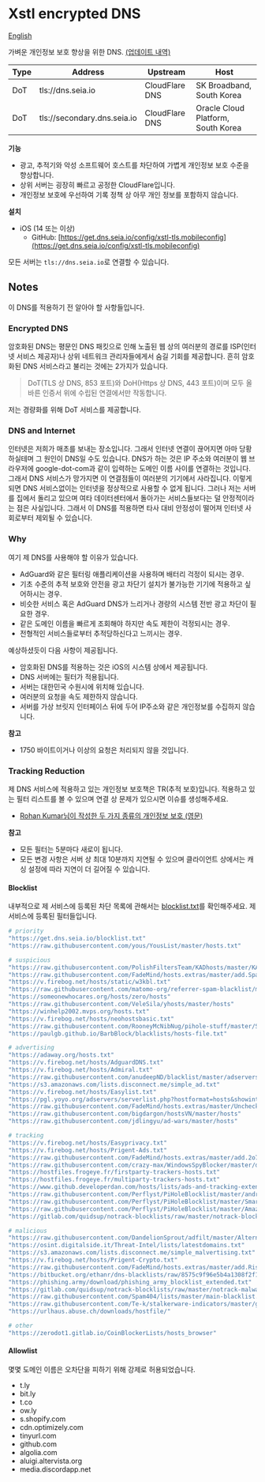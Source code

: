 # Xstl encrypted DNS

[English](/README.md)

가벼운 개인정보 보호 향상을 위한 DNS. [(업데이트 내역)](/updates/index.md)

| Type | Address                     | Upstream                             | Host                               |
|------|-----------------------------|--------------------------------------|------------------------------------|
| DoT  | tls://dns.seia.io           | CloudFlare DNS                       | SK Broadband, South Korea          |
| DoT  | tls://secondary.dns.seia.io | CloudFlare DNS                       | Oracle Cloud Platform, South Korea |

**기능**

- 광고, 추적기와 악성 소프트웨어 호스트를 차단하여 가볍게 개인정보 보호 수준을 향상합니다.
- 상위 서버는 굉장히 빠르고 공정한 CloudFlare입니다.
- 개인정보 보호에 우선하여 기록 정책 상 아무 개인 정보를 포함하지 않습니다.

**설치**

- iOS (14 또는 이상)
  - GitHub: [https://get.dns.seia.io/config/xstl-tls.mobileconfig](https://get.dns.seia.io/config/xstl-tls.mobileconfig)

모든 서버는 `tls://dns.seia.io`로 연결할 수 있습니다.

## Notes

이 DNS를 적용하기 전 알아야 할 사항들입니다.

### Encrypted DNS

암호화된 DNS는 평문인 DNS 패킷으로 인해 노출된 웹 상의 여러분의 경로를 ISP(인터넷 서비스 제공자)나 상위 네트워크 관리자들에게서 숨길 기회를 제공합니다.
흔히 암호화된 DNS 서비스라고 불리는 것에는 2가지가 있습니다.

> DoT(TLS 상 DNS, 853 포트)와 DoH(Https 상 DNS, 443 포트)이며 모두 올바른 인증서 위에 수립된 연결에서만 작동합니다.

저는 경량화를 위해 DoT 서비스를 제공합니다.

### DNS and Internet

인터넷은 저희가 매초를 보내는 장소입니다.
그래서 인터넷 연결이 끊어지면 아마 당황하실테며 그 원인이 DNS일 수도 있습니다.
DNS가 하는 것은 IP 주소와 여러분이 웹 브라우저에 google-dot-com과 같이 입력하는 도메인 이름 사이를 연결하는 것입니다.
그래서 DNS 서비스가 망가지면 이 연결점들이 여러분의 기기에서 사라집니다.
이렇게 되면 DNS 서비스없이는 인터넷을 정상적으로 사용할 수 없게 됩니다.
그러나 저는 서버를 집에서 돌리고 있으며 여타 데이터센터에서 돌아가는 서비스들보다는 덜 안정적이라는 점은 사실입니다.
그래서 이 DNS를 적용하면 타사 대비 안정성이 떨어져 인터넷 사회로부터 제외될 수 있습니다.

### Why

여기 제 DNS를 사용해야 할 이유가 있습니다.

- AdGuard와 같은 필터링 애플리케이션을 사용하며 배터리 걱정이 되시는 경우.
- 기초 수준의 추적 보호와 안전을 광고 차단기 설치가 불가능한 기기에 적용하고 싶어하시는 경우.
- 비슷한 서비스 혹은 AdGuard DNS가 느리거나 경량의 시스템 전반 광고 차단이 필요한 경우.
- 같은 도메인 이름을 빠르게 조회해야 하지만 속도 제한이 걱정되시는 경우.
- 전형적인 서비스들로부터 추적당하신다고 느끼시는 경우.

예상하셨듯이 다음 사항이 제공됩니다.

+ 암호화된 DNS를 적용하는 것은 iOS의 시스템 상에서 제공됩니다.
+ DNS 서버에는 필터가 적용됩니다.
+ 서버는 대한민국 수원시에 위치해 있습니다.
+ 여러분의 요청을 속도 제한하지 않습니다.
+ 서버를 가상 브릿지 인터페이스 뒤에 두어 IP주소와 같은 개인정보를 수집하지 않습니다.

**참고**

- 1750 바이트이거나 이상의 요청은 처리되지 않을 것입니다.

### Tracking Reduction

제 DNS 서비스에 적용하고 있는 개인정보 보호책은 TR(추적 보호)입니다.
적용하고 있는 필터 리스트를 볼 수 있으며 연결 상 문제가 있으시면 이슈를 생성해주세요.

- [Rohan Kumar님이 작성한 두 가지 종류의 개인정보 보호 (영문)](https://seirdy.one/posts/2022/06/25/two-types-of-privacy/)

**참고**

- 모든 필터는 5분마다 새로이 됩니다.
- 모든 변경 사항은 서버 상 최대 10분까지 지연될 수 있으며 클라이언트 상에서는 캐싱 설정에 따라 지연이 더 길어질 수 있습니다.

#### Blocklist

내부적으로 제 서비스에 등록된 차단 목록에 관해서는 [blocklist.txt](/blocklist.txt)를 확인해주세요.
제 서비스에 등록된 필터들입니다.

```bash
# priority
"https://get.dns.seia.io/blocklist.txt"
"https://raw.githubusercontent.com/yous/YousList/master/hosts.txt"

# suspicious
"https://raw.githubusercontent.com/PolishFiltersTeam/KADhosts/master/KADhosts.txt"
"https://raw.githubusercontent.com/FadeMind/hosts.extras/master/add.Spam/hosts"
"https://v.firebog.net/hosts/static/w3kbl.txt"
"https://raw.githubusercontent.com/matomo-org/referrer-spam-blacklist/master/spammers.txt"
"https://someonewhocares.org/hosts/zero/hosts"
"https://raw.githubusercontent.com/VeleSila/yhosts/master/hosts"
"https://winhelp2002.mvps.org/hosts.txt"
"https://v.firebog.net/hosts/neohostsbasic.txt"
"https://raw.githubusercontent.com/RooneyMcNibNug/pihole-stuff/master/SNAFU.txt"
"https://paulgb.github.io/BarbBlock/blacklists/hosts-file.txt"

# advertising
"https://adaway.org/hosts.txt"
"https://v.firebog.net/hosts/AdguardDNS.txt"
"https://v.firebog.net/hosts/Admiral.txt"
"https://raw.githubusercontent.com/anudeepND/blacklist/master/adservers.txt"
"https://s3.amazonaws.com/lists.disconnect.me/simple_ad.txt"
"https://v.firebog.net/hosts/Easylist.txt"
"https://pgl.yoyo.org/adservers/serverlist.php?hostformat=hosts&showintro=0&mimetype=plaintext"
"https://raw.githubusercontent.com/FadeMind/hosts.extras/master/UncheckyAds/hosts"
"https://raw.githubusercontent.com/bigdargon/hostsVN/master/hosts"
"https://raw.githubusercontent.com/jdlingyu/ad-wars/master/hosts"

# tracking
"https://v.firebog.net/hosts/Easyprivacy.txt"
"https://v.firebog.net/hosts/Prigent-Ads.txt"
"https://raw.githubusercontent.com/FadeMind/hosts.extras/master/add.2o7Net/hosts"
"https://raw.githubusercontent.com/crazy-max/WindowsSpyBlocker/master/data/hosts/spy.txt"
"https://hostfiles.frogeye.fr/firstparty-trackers-hosts.txt"
"https://hostfiles.frogeye.fr/multiparty-trackers-hosts.txt"
"https://www.github.developerdan.com/hosts/lists/ads-and-tracking-extended.txt"
"https://raw.githubusercontent.com/Perflyst/PiHoleBlocklist/master/android-tracking.txt"
"https://raw.githubusercontent.com/Perflyst/PiHoleBlocklist/master/SmartTV.txt"
"https://raw.githubusercontent.com/Perflyst/PiHoleBlocklist/master/AmazonFireTV.txt"
"https://gitlab.com/quidsup/notrack-blocklists/raw/master/notrack-blocklist.txt"

# malicious
"https://raw.githubusercontent.com/DandelionSprout/adfilt/master/Alternate%20versions%20Anti-Malware%20List/AntiMalwareHosts.txt"
"https://osint.digitalside.it/Threat-Intel/lists/latestdomains.txt"
"https://s3.amazonaws.com/lists.disconnect.me/simple_malvertising.txt"
"https://v.firebog.net/hosts/Prigent-Crypto.txt"
"https://raw.githubusercontent.com/FadeMind/hosts.extras/master/add.Risk/hosts"
"https://bitbucket.org/ethanr/dns-blacklists/raw/8575c9f96e5b4a1308f2f12394abd86d0927a4a0/bad_lists/Mandiant_APT1_Report_Appendix_D.txt"
"https://phishing.army/download/phishing_army_blocklist_extended.txt"
"https://gitlab.com/quidsup/notrack-blocklists/raw/master/notrack-malware.txt"
"https://raw.githubusercontent.com/Spam404/lists/master/main-blacklist.txt"
"https://raw.githubusercontent.com/Te-k/stalkerware-indicators/master/generated/hosts"
"https://urlhaus.abuse.ch/downloads/hostfile/"

# other
"https://zerodot1.gitlab.io/CoinBlockerLists/hosts_browser"
```

#### Allowlist

몇몇 도메인 이름은 오차단을 피하기 위해 강제로 허용되었습니다.

- t.ly
- bit.ly
- t.co
- ow.ly
- s.shopify.com
- cdn.optimizely.com
- tinyurl.com
- github.com
- algolia.com
- aluigi.altervista.org
- media.discordapp.net
